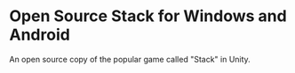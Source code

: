 # Open Source Stack for Windows and Android

An open source copy of the popular game called "Stack" in Unity.
